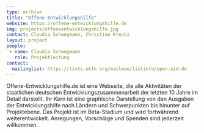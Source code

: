 ```yaml
---
type: archive
title: "Offene Entwicklungshilfe"
website: https://offene-entwicklungshilfe.de
img: projects/offeneentwicklungshilfe.jpg
contact: Claudia Schwegmann, Christian Kreutz
layout: project
people:
 - name: Claudia Schwegmann
   role: Projektleitung
contact:
  mailinglist: https://lists.okfn.org/mailman/listinfo/open-aid-de
---
```

Offene-Entwicklungshilfe.de ist eine Webseite, die alle Aktivitäten der staatlichen deutschen Entwicklungszusammenarbeit der letzten 10 Jahre im Detail darstellt. Ihr Kern ist eine graphische Darstellung von den Ausgaben der Entwicklungshilfe nach Ländern und Schwerpunkten bis hinunter auf Projektebene. Das Projekt ist im Beta-Stadium und wird fortwährend weiterentwickelt. Anregungen, Vorschläge und Spenden sind jederzeit willkommen.
